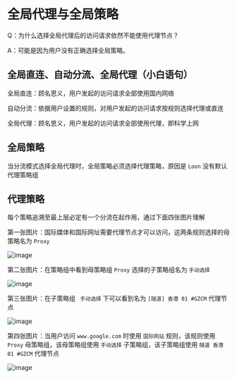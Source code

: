 # 全局代理与全局策略

Q：为什么选择全局代理后的访问请求依然不能使用代理节点？

A：可能是因为用户没有正确选择全局策略。

## 全局直连、自动分流、全局代理（小白语句）

全局直连：顾名思义，用户发起的访问请求全部使用国内网络

自动分流：依据用户设置的规则，对用户发起的访问请求按规则选择代理或直连

全局代理：顾名思义，用户发起的访问请求全部使用代理，即科学上网

## 全局策略

当分流模式选择全局代理时，全局策略必须选择代理策略，原因是 `Loon` 没有默认代理策略组

## 代理策略

每个策略追溯至最上层必定有一个分流在起作用，通过下面四张图片理解

第一张图片：国际媒体和国际网址需要代理节点才可以访问，这两条规则选择的母策略名为 `Proxy`

![image](https://raw.githubusercontent.com/chiupam/tutorial-image/master/Loon/Global_Policy_1.jpg)

第二张图片：在策略组中看到母策略组 `Proxy` 选择的子策略组名为 `手动选择`

![image](https://raw.githubusercontent.com/chiupam/tutorial-image/master/Loon/Global_Policy_2.jpg)

第三张图片：在子策略组 ` 手动选择` 下可以看到名为 `[隧道] 香港 01 #GZCM` 代理节点

![image](https://raw.githubusercontent.com/chiupam/tutorial-image/master/Loon/Global_Policy_3.jpg)

第四张图片：当用户访问 `www.google.com` 时使用 `国际网站` 规则，该规则使用 `Proxy` 母策略组，该母策略组使用 `手动选择` 子策略组，该子策略组使用 `隧道 香港 01 #GZCM` 代理节点

![image](https://raw.githubusercontent.com/chiupam/tutorial-image/master/Loon/Global_Policy_4.jpg)
